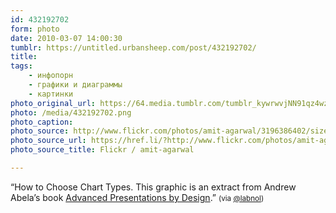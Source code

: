 ```yaml
---
id: 432192702
form: photo
date: 2010-03-07 14:00:30
tumblr: https://untitled.urbansheep.com/post/432192702/
title:
tags:
    - инфопорн
    - графики и диаграммы
    - картинки
photo_original_url: https://64.media.tumblr.com/tumblr_kywrwvjNN91qz4wzio1_1280.png
photo: /media/432192702.png
photo_caption: 
photo_source: http://www.flickr.com/photos/amit-agarwal/3196386402/sizes/o/
photo_source_url: https://href.li/?http://www.flickr.com/photos/amit-agarwal/3196386402/sizes/o/
photo_source_title: Flickr / amit-agarwal

---
```


<p>“How to Choose Chart Types. This graphic is an extract from Andrew Abela’s book <a href="http://www.extremepresentation.com/book/">Advanced Presentations by Design</a>.” <small>(via <a href="http://flickr.com/photos/amit-agarwal">@labnol</a>)</small></p>
